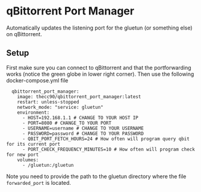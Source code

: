 # qBittorrent Port Manager
Automatically updates the listening port for the gluetun (or something else) on qBittorrent.

## Setup
First make sure you can connect to qBittorrent and that the portforwarding works (notice the green globe in lower right corner).
Then use the following docker-compose.yml file

```
  qbittorrent_port_manager:
    image: thecc90/qbittorrent_port_manager:latest
    restart: unless-stopped
    network_mode: "service: gluetun"
    environment:
      - HOST=192.168.1.1 # CHANGE TO YOUR HOST IP
      - PORT=8080 # CHANGE_TO YOUR PORT
      - USERNAME=username # CHANGE TO YOUR USERNAME
      - PASSWORD=password # CHANGE TO YOUR PASSWORD
      - QBIT_PORT_FETCH_HOURS=24 # How often will program query qbit for its current port
      - PORT_CHECK_FREQUENCY_MINUTES=10 # How often will program check for new port
    volumes:
      - /gluetun:/gluetun
```


Note you need to provide the path to the gluetun directory where the file ```forwarded_port``` is located. 

